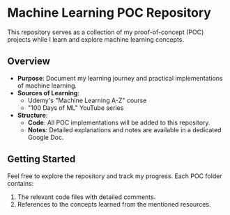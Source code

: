 # Machine Learning POC Repository  

This repository serves as a collection of my proof-of-concept (POC) projects while I learn and explore machine learning concepts.  

## Overview  

- **Purpose**: Document my learning journey and practical implementations of machine learning.  
- **Sources of Learning**:  
  - Udemy's "Machine Learning A-Z" course  
  - "100 Days of ML" YouTube series  
- **Structure**:  
  - **Code**: All POC implementations will be added to this repository.  
  - **Notes**: Detailed explanations and notes are available in a dedicated Google Doc.  

## Getting Started  

Feel free to explore the repository and track my progress. Each POC folder contains:  
1. The relevant code files with detailed comments.  
2. References to the concepts learned from the mentioned resources.  

